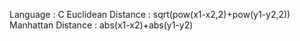 Language : C
Euclidean Distance : sqrt(pow(x1-x2,2)+pow(y1-y2,2))
Manhattan Distance : abs(x1-x2)+abs(y1-y2)
